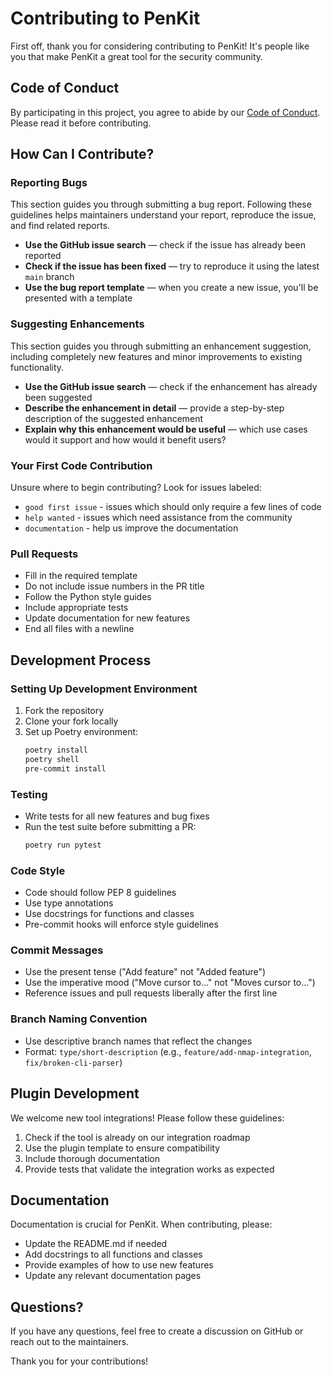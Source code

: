 # Contributing to PenKit

First off, thank you for considering contributing to PenKit! It's people like you that make PenKit a great tool for the security community.

## Code of Conduct

By participating in this project, you agree to abide by our [Code of Conduct](CODE_OF_CONDUCT.md). Please read it before contributing.

## How Can I Contribute?

### Reporting Bugs

This section guides you through submitting a bug report. Following these guidelines helps maintainers understand your report, reproduce the issue, and find related reports.

* **Use the GitHub issue search** — check if the issue has already been reported
* **Check if the issue has been fixed** — try to reproduce it using the latest `main` branch
* **Use the bug report template** — when you create a new issue, you'll be presented with a template

### Suggesting Enhancements

This section guides you through submitting an enhancement suggestion, including completely new features and minor improvements to existing functionality.

* **Use the GitHub issue search** — check if the enhancement has already been suggested
* **Describe the enhancement in detail** — provide a step-by-step description of the suggested enhancement
* **Explain why this enhancement would be useful** — which use cases would it support and how would it benefit users?

### Your First Code Contribution

Unsure where to begin contributing? Look for issues labeled:

* `good first issue` - issues which should only require a few lines of code
* `help wanted` - issues which need assistance from the community
* `documentation` - help us improve the documentation

### Pull Requests

* Fill in the required template
* Do not include issue numbers in the PR title
* Follow the Python style guides
* Include appropriate tests
* Update documentation for new features
* End all files with a newline

## Development Process

### Setting Up Development Environment

1. Fork the repository
2. Clone your fork locally
3. Set up Poetry environment:
   ```bash
   poetry install
   poetry shell
   pre-commit install
   ```

### Testing

* Write tests for all new features and bug fixes
* Run the test suite before submitting a PR:
  ```bash
  poetry run pytest
  ```

### Code Style

* Code should follow PEP 8 guidelines
* Use type annotations
* Use docstrings for functions and classes
* Pre-commit hooks will enforce style guidelines

### Commit Messages

* Use the present tense ("Add feature" not "Added feature")
* Use the imperative mood ("Move cursor to..." not "Moves cursor to...")
* Reference issues and pull requests liberally after the first line

### Branch Naming Convention

* Use descriptive branch names that reflect the changes
* Format: `type/short-description` (e.g., `feature/add-nmap-integration`, `fix/broken-cli-parser`)

## Plugin Development

We welcome new tool integrations! Please follow these guidelines:

1. Check if the tool is already on our integration roadmap
2. Use the plugin template to ensure compatibility
3. Include thorough documentation
4. Provide tests that validate the integration works as expected

## Documentation

Documentation is crucial for PenKit. When contributing, please:

* Update the README.md if needed
* Add docstrings to all functions and classes
* Provide examples of how to use new features
* Update any relevant documentation pages

## Questions?

If you have any questions, feel free to create a discussion on GitHub or reach out to the maintainers.

Thank you for your contributions!
